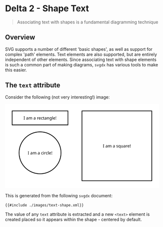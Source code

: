 # Delta 2 - Shape Text

> Associating text with shapes is a fundamental diagramming technique

## Overview

SVG supports a number of different 'basic shapes', as well as support for complex 'path' elements. Text elements are also supported, but are entirely independent of other elements. Since associating text with shape elements is such a common part of making diagrams, `svgdx` has various tools to make this easier.

## The `text` attribute

Consider the following (not very interesting!) image:

![](./images/text-shape.svg)

This is generated from the following `svgdx` document:

```xml
{{#include ./images/text-shape.xml}}
```

The value of any `text` attribute is extracted and a new `<text>` element is created placed so it appears within the shape - centered by default.
